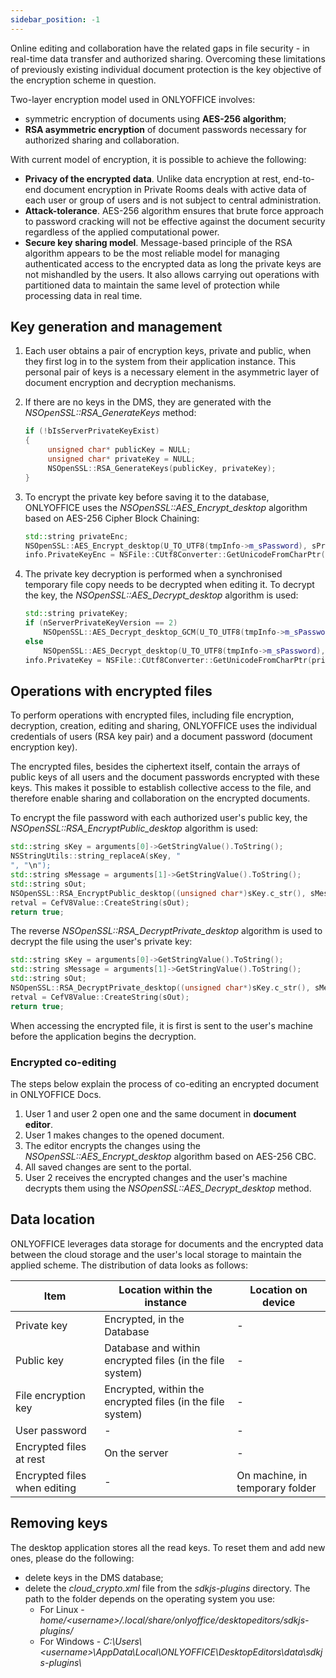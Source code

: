 ```yaml
---
sidebar_position: -1
---
```


Online editing and collaboration have the related gaps in file security - in real-time data transfer and authorized sharing. Overcoming these limitations of previously existing individual document protection is the key objective of the encryption scheme in question.

Two-layer encryption model used in ONLYOFFICE involves:

- symmetric encryption of documents using **AES-256 algorithm**;
- **RSA asymmetric encryption** of document passwords necessary for authorized sharing and collaboration.

With current model of encryption, it is possible to achieve the following:

- **Privacy of the encrypted data**. Unlike data encryption at rest, end-to-end document encryption in Private Rooms deals with active data of each user or group of users and is not subject to central administration.
- **Attack-tolerance**. AES-256 algorithm ensures that brute force approach to password cracking will not be effective against the document security regardless of the applied computational power.
- **Secure key sharing model**. Message-based principle of the RSA algorithm appears to be the most reliable model for managing authenticated access to the encrypted data as long the private keys are not mishandled by the users. It also allows carrying out operations with partitioned data to maintain the same level of protection while processing data in real time.

## Key generation and management

1. Each user obtains a pair of encryption keys, private and public, when they first log in to the system from their application instance. This personal pair of keys is a necessary element in the asymmetric layer of document encryption and decryption mechanisms.

2. If there are no keys in the DMS, they are generated with the *NSOpenSSL::RSA\_GenerateKeys* method:

   ``` cpp
   if (!bIsServerPrivateKeyExist)
   {
        unsigned char* publicKey = NULL;
        unsigned char* privateKey = NULL;
        NSOpenSSL::RSA_GenerateKeys(publicKey, privateKey);
   }
   ```

3. To encrypt the private key before saving it to the database, ONLYOFFICE uses the *NSOpenSSL::AES\_Encrypt\_desktop* algorithm based on AES-256 Cipher Block Chaining:

   ``` cpp
   std::string privateEnc;
   NSOpenSSL::AES_Encrypt_desktop(U_TO_UTF8(tmpInfo->m_sPassword), sPrivate, privateEnc, CAscRendererProcessParams::getInstance().GetProperty("user"));
   info.PrivateKeyEnc = NSFile::CUtf8Converter::GetUnicodeFromCharPtr(privateEnc);
   ```

4. The private key decryption is performed when a synchronised temporary file copy needs to be decrypted when editing it. To decrypt the key, the *NSOpenSSL::AES\_Decrypt\_desktop* algorithm is used:

   ``` cpp
   std::string privateKey;
   if (nServerPrivateKeyVersion == 2)
       NSOpenSSL::AES_Decrypt_desktop_GCM(U_TO_UTF8(tmpInfo->m_sPassword), privateKeyEnc, privateKey, CAscRendererProcessParams::getInstance().GetProperty("user"), nServerPrivateKeyVersionOffset);
   else
       NSOpenSSL::AES_Decrypt_desktop(U_TO_UTF8(tmpInfo->m_sPassword), privateKeyEnc, privateKey, CAscRendererProcessParams::getInstance().GetProperty("user"));
   info.PrivateKey = NSFile::CUtf8Converter::GetUnicodeFromCharPtr(privateKey);
   ```

## Operations with encrypted files

To perform operations with encrypted files, including file encryption, decryption, creation, editing and sharing, ONLYOFFICE uses the individual credentials of users (RSA key pair) and a document password (document encryption key).

The encrypted files, besides the ciphertext itself, contain the arrays of public keys of all users and the document passwords encrypted with these keys. This makes it possible to establish collective access to the file, and therefore enable sharing and collaboration on the encrypted documents.

To encrypt the file password with each authorized user's public key, the *NSOpenSSL::RSA\_EncryptPublic\_desktop* algorithm is used:

``` cpp
std::string sKey = arguments[0]->GetStringValue().ToString();
NSStringUtils::string_replaceA(sKey, "
", "\n");
std::string sMessage = arguments[1]->GetStringValue().ToString();
std::string sOut;
NSOpenSSL::RSA_EncryptPublic_desktop((unsigned char*)sKey.c_str(), sMessage, sOut);
retval = CefV8Value::CreateString(sOut);
return true;
```

The reverse *NSOpenSSL::RSA\_DecryptPrivate\_desktop* algorithm is used to decrypt the file using the user's private key:

``` cpp
std::string sKey = arguments[0]->GetStringValue().ToString();
std::string sMessage = arguments[1]->GetStringValue().ToString();
std::string sOut;
NSOpenSSL::RSA_DecryptPrivate_desktop((unsigned char*)sKey.c_str(), sMessage, sOut);
retval = CefV8Value::CreateString(sOut);
return true;
```

When accessing the encrypted file, it is first is sent to the user's machine before the application begins the decryption.

### Encrypted co-editing

The steps below explain the process of co-editing an encrypted document in ONLYOFFICE Docs.

1. User 1 and user 2 open one and the same document in **document editor**.
2. User 1 makes changes to the opened document.
3. The editor encrypts the changes using the *NSOpenSSL::AES\_Encrypt\_desktop* algorithm based on AES-256 CBC.
4. All saved changes are sent to the portal.
5. User 2 receives the encrypted changes and the user's machine decrypts them using the *NSOpenSSL::AES\_Decrypt\_desktop* method.

## Data location

ONLYOFFICE leverages data storage for documents and the encrypted data between the cloud storage and the user's local storage to maintain the applied scheme. The distribution of data looks as follows:

| Item                         | Location within the instance                               | Location on device              |
| ---------------------------- | ---------------------------------------------------------- | ------------------------------- |
| Private key                  | Encrypted, in the Database                                 | -                               |
| Public key                   | Database and within encrypted files (in the file system)   | -                               |
| File encryption key          | Encrypted, within the encrypted files (in the file system) | -                               |
| User password                | -                                                          | -                               |
| Encrypted files at rest      | On the server                                              | -                               |
| Encrypted files when editing | -                                                          | On machine, in temporary folder |

## Removing keys

The desktop application stores all the read keys. To reset them and add new ones, please do the following:

- delete keys in the DMS database;
- delete the *cloud\_crypto.xml* file from the *sdkjs-plugins* directory. The path to the folder depends on the operating system you use:
  - For Linux - *home/\<username>/.local/share/onlyoffice/desktopeditors/sdkjs-plugins/*
  - For Windows - *C:\Users\\\<username>\AppData\Local\ONLYOFFICE\DesktopEditors\data\sdkjs-plugins\\*
